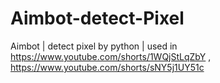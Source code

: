 # Aimbot-detect-Pixel
Aimbot | detect pixel by python | used in https://www.youtube.com/shorts/1WQjStLqZbY , https://www.youtube.com/shorts/sNY5j1UY51c
